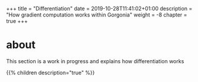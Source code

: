 +++
title = "Differentiation"
date = 2019-10-28T11:41:02+01:00
description = "How gradient computation works within Gorgonia"
weight = -8
chapter = true
+++

# about

This section is a work in progress and explains how differentiation works

{{% children description="true" %}}
